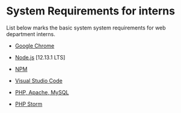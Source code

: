# System Requirements for interns

List below marks the basic system system requirements for web department interns.

- [Google Chrome](https://www.google.com/chrome/)

- [Node.js](https://nodejs.org/en/) [12.13.1 LTS]

- [NPM](https://docs.npmjs.com/cli/install)

- [Visual Studio Code](https://code.visualstudio.com/)

- [PHP, Apache, MySQL](https://www.digitalocean.com/community/tutorials/how-to-install-linux-apache-mysql-php-lamp-stack-ubuntu-18-04)

- [PHP Storm](https://www.jetbrains.com/phpstorm/)
